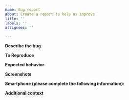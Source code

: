 ```yaml
---
name: Bug report
about: Create a report to help us improve
title: ''
labels: ''
assignees: ''

---
```


**Describe the bug**
<!--
A clear and concise description of what the bug is.
-->

**To Reproduce**
<!--
Steps to reproduce the behavior:
1. Go to '...'
2. Click on '....'
3. Scroll down to '....'
4. See error
-->

**Expected behavior**
<!--
A clear and concise description of what you expected to happen.
-->

**Screenshots**
<!--
If applicable, add screenshots to help explain your problem.
-->

**Smartphone (please complete the following information):**
<!--
 - Device: [e.g. Google Pixel 6]
 - Android version: [e.g. Android 12]
 - AIO Version: [e.g. 4.3.3]
-->

**Additional context**
<!--
Add any other context about the problem here.
-->
